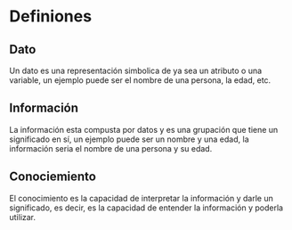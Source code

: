 # Definiones

## Dato

Un dato es una representación simbolica de ya sea un atributo o una variable, un ejemplo puede ser el nombre de una persona, la edad, etc.

## Información

La información esta compusta por datos y es una grupación que tiene un significado en sí, un ejemplo puede ser un nombre y una edad, la información seria el nombre de una persona y su edad.

## Conociemiento

El conocimiento es la capacidad de interpretar la información y darle un significado, es decir, es la capacidad de entender la información y poderla utilizar.